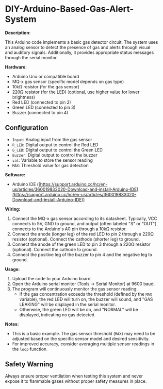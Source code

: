 # DIY-Arduino-Based-Gas-Alert-System

**Description:**

This Arduino code implements a basic gas detector circuit. The system uses an analog sensor to detect the presence of gas and alerts through visual and auditory signals. Additionally, it provides appropriate status messages through the serial monitor.


**Hardware:**

* Arduino Uno or compatible board
* MQ-x gas sensor (specific model depends on gas type)
* 10kΩ resistor (for the gas sensor)
* 220Ω resistor (for the LED) (optional, use higher value for lower brightness)
* Red LED (connected to pin 2)
* Green LED (connected to pin 3)
* Buzzer (connected to pin 4)

## Configuration
- `Input`: Analog input from the gas sensor
- `R_LED`: Digital output to control the Red LED
- `G_LED`: Digital output to control the Green LED
- `Buzzer`: Digital output to control the buzzer
- `val`: Variable to store the sensor reading
- `MAX`: Threshold value for gas detection

**Software:**

* Arduino IDE ([https://support.arduino.cc/hc/en-us/articles/360019833020-Download-and-install-Arduino-IDE](https://support.arduino.cc/hc/en-us/articles/360019833020-Download-and-install-Arduino-IDE))

**Wiring:**

1. Connect the MQ-x gas sensor according to its datasheet. Typically, VCC connects to 5V, GND to ground, and output (often labeled "S" or "OUT") connects to the Arduino's A0 pin through a 10kΩ resistor.
2. Connect the anode (longer leg) of the red LED to pin 2 through a 220Ω resistor (optional). Connect the cathode (shorter leg) to ground.
3. Connect the anode of the green LED to pin 3 through a 220Ω resistor (optional). Connect the cathode to ground.
4. Connect the positive leg of the buzzer to pin 4 and the negative leg to ground.

**Usage:**

1. Upload the code to your Arduino board.
2. Open the Arduino serial monitor (Tools -> Serial Monitor) at 9600 baud.
3. The program will continuously monitor the gas sensor reading. 
   * If the gas concentration exceeds the threshold (defined by the `MAX` variable), the red LED will turn on, the buzzer will sound, and "GAS LEAKING" will be displayed in the serial monitor.
   * Otherwise, the green LED will be on, and "NORMAL" will be displayed, indicating no gas detected.

**Notes:**

* This is a basic example. The gas sensor threshold (`MAX`) may need to be adjusted based on the specific sensor model and desired sensitivity. 
*  For improved accuracy, consider averaging multiple sensor readings in the `loop` function.

## Safety Warning
Always ensure proper ventilation when testing this system and never expose it to flammable gases without proper safety measures in place.
